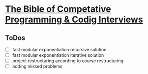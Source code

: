 # [The Bible of Competative Programming & Codig Interviews](https://www.udemy.com/course/the-bible-of-algorithms-and-interview-questions/learn/practice/1335590#overview)

## ToDos

- [ ] fast modular exponentiation recursive solution
- [ ] fast modular exponentiation iterative solution
- [ ] project restructuring according to course restructuring
- [ ] adding missed problems